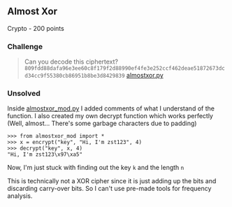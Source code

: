 ## Almost Xor
Crypto - 200 points

### Challenge 
> Can you decode this ciphertext?
>`809fdd88dafa96e3ee60c8f179f2d88990ef4fe3e252ccf462deae51872673dcd34cc9f55380cb86951b8be3d8429839`
> [almostxor.py](almostxor.py)

### Unsolved

Inside [almostxor_mod.py](almostxor_mod.py) I added comments of what I understand of the function. I also created my own decrypt function which works perfectly (Well, almost... There's some garbage characters due to padding)

	>>> from almostxor_mod import *
	>>> x = encrypt("key", "Hi, I'm zst123", 4)
	>>> decrypt("key", x, 4)
	"Hi, I'm zst123\x97\xa5"

Now, I'm just stuck with finding out the key `k` and the length `n`

This is technically not a XOR cipher since it is just adding up the bits and discarding carry-over bits. So I can't use pre-made tools for frequency analysis.